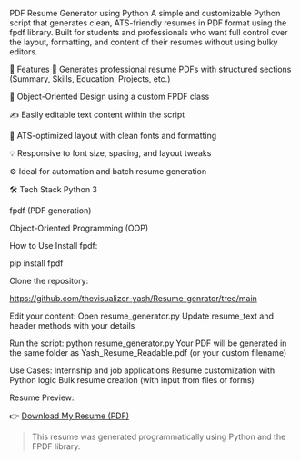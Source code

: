 PDF Resume Generator using Python
A simple and customizable Python script that generates clean, ATS-friendly resumes in PDF format using the fpdf library. Built for students and professionals who want full control over the layout, formatting, and content of their resumes without using bulky editors.

🚀 Features
📄 Generates professional resume PDFs with structured sections (Summary, Skills, Education, Projects, etc.)

🧱 Object-Oriented Design using a custom FPDF class

✍️ Easily editable text content within the script

🎯 ATS-optimized layout with clean fonts and formatting

💡 Responsive to font size, spacing, and layout tweaks

⚙️ Ideal for automation and batch resume generation

🛠️ Tech Stack
Python 3

fpdf (PDF generation)

Object-Oriented Programming (OOP)

How to Use
Install fpdf:

pip install fpdf

Clone the repository:

https://github.com/thevisualizer-yash/Resume-genrator/tree/main

Edit your content:
Open resume_generator.py
Update resume_text and header methods with your details

Run the script:
python resume_generator.py
Your PDF will be generated in the same folder as Yash_Resume_Readable.pdf (or your custom filename)


Use Cases:
Internship and job applications
Resume customization with Python logic
Bulk resume creation (with input from files or forms)

 Resume Preview:

👉 [Download My Resume (PDF)](./Yash_Resume_Final.pdf)

> This resume was generated programmatically using Python and the FPDF library.
